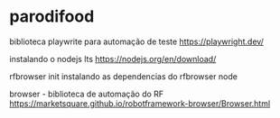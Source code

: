 # parodifood

biblioteca playwrite para automação de teste
https://playwright.dev/

instalando o nodejs lts
https://nodejs.org/en/download/

rfbrowser init
instalando as dependencias do rfbrowser node

browser - biblioteca de automação do RF
https://marketsquare.github.io/robotframework-browser/Browser.html